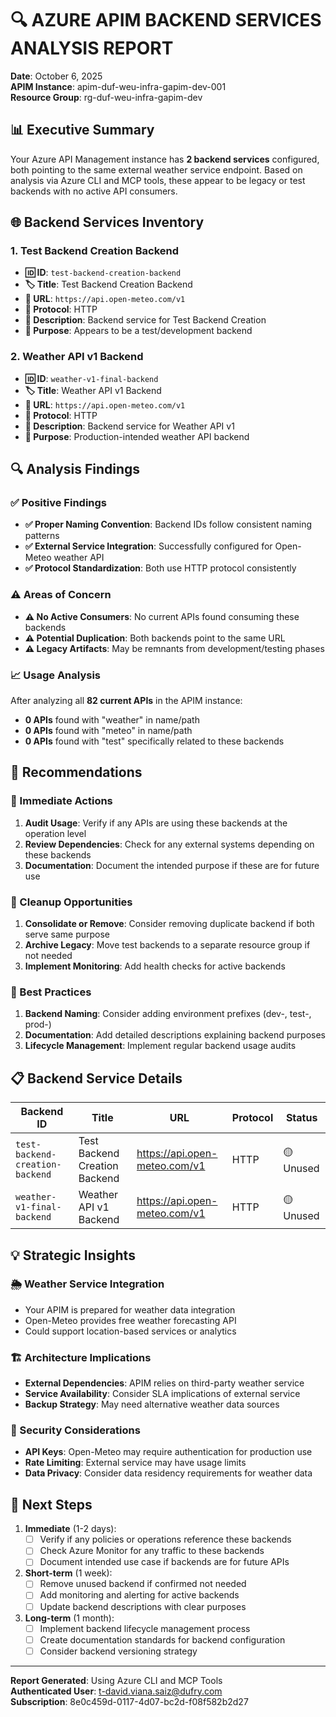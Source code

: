 # 🔍 AZURE APIM BACKEND SERVICES ANALYSIS REPORT
**Date**: October 6, 2025  
**APIM Instance**: apim-duf-weu-infra-gapim-dev-001  
**Resource Group**: rg-duf-weu-infra-gapim-dev  

## 📊 Executive Summary

Your Azure API Management instance has **2 backend services** configured, both pointing to the same external weather service endpoint. Based on analysis via Azure CLI and MCP tools, these appear to be legacy or test backends with no active API consumers.

## 🌐 Backend Services Inventory

### 1. Test Backend Creation Backend
- **🆔 ID**: `test-backend-creation-backend`
- **🏷️ Title**: Test Backend Creation Backend  
- **🔗 URL**: `https://api.open-meteo.com/v1`
- **📡 Protocol**: HTTP
- **📝 Description**: Backend service for Test Backend Creation
- **🎯 Purpose**: Appears to be a test/development backend

### 2. Weather API v1 Backend  
- **🆔 ID**: `weather-v1-final-backend`
- **🏷️ Title**: Weather API v1 Backend
- **🔗 URL**: `https://api.open-meteo.com/v1`
- **📡 Protocol**: HTTP
- **📝 Description**: Backend service for Weather API v1
- **🎯 Purpose**: Production-intended weather API backend

## 🔍 Analysis Findings

### ✅ Positive Findings
- **✅ Proper Naming Convention**: Backend IDs follow consistent naming patterns
- **✅ External Service Integration**: Successfully configured for Open-Meteo weather API
- **✅ Protocol Standardization**: Both use HTTP protocol consistently

### ⚠️ Areas of Concern
- **⚠️ No Active Consumers**: No current APIs found consuming these backends
- **⚠️ Potential Duplication**: Both backends point to the same URL
- **⚠️ Legacy Artifacts**: May be remnants from development/testing phases

### 📈 Usage Analysis
After analyzing all **82 current APIs** in the APIM instance:
- **0 APIs** found with "weather" in name/path
- **0 APIs** found with "meteo" in name/path  
- **0 APIs** found with "test" specifically related to these backends

## 🎯 Recommendations

### 🧹 Immediate Actions
1. **Audit Usage**: Verify if any APIs are using these backends at the operation level
2. **Review Dependencies**: Check for any external systems depending on these backends
3. **Documentation**: Document the intended purpose if these are for future use

### 🔄 Cleanup Opportunities
1. **Consolidate or Remove**: Consider removing duplicate backend if both serve same purpose
2. **Archive Legacy**: Move test backends to a separate resource group if not needed
3. **Implement Monitoring**: Add health checks for active backends

### 🚀 Best Practices
1. **Backend Naming**: Consider adding environment prefixes (dev-, test-, prod-)
2. **Documentation**: Add detailed descriptions explaining backend purposes
3. **Lifecycle Management**: Implement regular backend usage audits

## 📋 Backend Service Details

| Backend ID | Title | URL | Protocol | Status |
|------------|-------|-----|----------|--------|
| `test-backend-creation-backend` | Test Backend Creation Backend | https://api.open-meteo.com/v1 | HTTP | 🟡 Unused |
| `weather-v1-final-backend` | Weather API v1 Backend | https://api.open-meteo.com/v1 | HTTP | 🟡 Unused |

## 💡 Strategic Insights

### 🌦️ Weather Service Integration
- Your APIM is prepared for weather data integration
- Open-Meteo provides free weather forecasting API
- Could support location-based services or analytics

### 🏗️ Architecture Implications  
- **External Dependencies**: APIM relies on third-party weather service
- **Service Availability**: Consider SLA implications of external service
- **Backup Strategy**: May need alternative weather data sources

### 🔐 Security Considerations
- **API Keys**: Open-Meteo may require authentication for production use
- **Rate Limiting**: External service may have usage limits
- **Data Privacy**: Consider data residency requirements for weather data

## 🎯 Next Steps

1. **Immediate** (1-2 days):
   - [ ] Verify if any policies or operations reference these backends
   - [ ] Check Azure Monitor for any traffic to these backends
   - [ ] Document intended use case if backends are for future APIs

2. **Short-term** (1 week):
   - [ ] Remove unused backend if confirmed not needed
   - [ ] Add monitoring and alerting for active backends
   - [ ] Update backend descriptions with clear purposes

3. **Long-term** (1 month):
   - [ ] Implement backend lifecycle management process
   - [ ] Create documentation standards for backend configuration
   - [ ] Consider backend versioning strategy

---
**Report Generated**: Using Azure CLI and MCP Tools  
**Authenticated User**: t-david.viana.saiz@dufry.com  
**Subscription**: 8e0c459d-0117-4d07-bc2d-f08f582b2d27